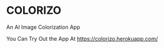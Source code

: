 # COLORIZO


An AI Image Colorization App

You Can Try Out the App At https://colorizo.herokuapp.com/
